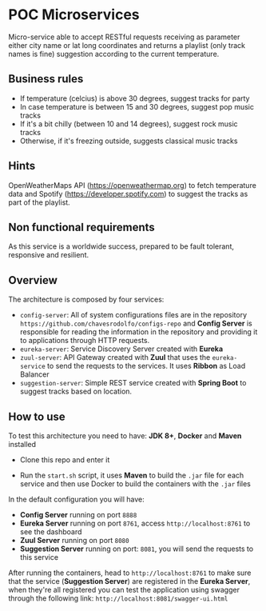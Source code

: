 # POC Microservices

Micro-service able to accept RESTful requests receiving as parameter either city name or lat long coordinates and returns a playlist (only track names is fine) suggestion according to the current temperature.

## Business rules

* If temperature (celcius) is above 30 degrees, suggest tracks for party
* In case temperature is between 15 and 30 degrees, suggest pop music tracks
* If it's a bit chilly (between 10 and 14 degrees), suggest rock music tracks
* Otherwise, if it's freezing outside, suggests classical music tracks 

## Hints

OpenWeatherMaps API (https://openweathermap.org) to fetch temperature data and Spotify (https://developer.spotify.com) to suggest the tracks as part of the playlist.

## Non functional requirements

As this service is a worldwide success, prepared to be fault tolerant, responsive and resilient.

## Overview

The architecture is composed by four services:

- `config-server`: All of system configurations files are in the repository `https://github.com/chavesrodolfo/configs-repo` and **Config Server** is responsible for reading the information in the repository and providing it to applications through HTTP requests.
- `eureka-server`: Service Discovery Server created with **Eureka**
- `zuul-server`: API Gateway created with **Zuul** that uses the `eureka-service` to send the requests to the services. It uses **Ribbon** as Load Balancer
- `suggestion-server`: Simple REST service created with **Spring Boot** to suggest tracks based on location.

## How to use

To test this architecture you need to have: **JDK 8+**, **Docker** and **Maven** installed

- Clone this repo and enter it

- Run the `start.sh` script, it uses **Maven** to build the `.jar` file for each service and then use Docker to build the containers with the `.jar` files

In the default configuration you will have:

- **Config Server** running on port `8888`
- **Eureka Server** running on port `8761`, access `http://localhost:8761` to see the dashboard
- **Zuul Server** running on port `8080`
- **Suggestion Server** running on port: `8081`, you will send the requests to this service

After running the containers, head to `http://localhost:8761` to make sure that the service (**Suggestion Server**) are registered in the **Eureka Server**, when they're all registered you can test the application using swagger through the following link: `http://localhost:8081/swagger-ui.html`